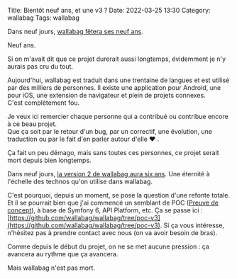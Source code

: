 Title: Bientôt neuf ans, et une v3 ?
Date: 2022-03-25 13:30
Category: wallabag
Tags: wallabag

Dans neuf jours, [wallabag fêtera ses neuf ans]({filename}poche-pour-remplacer-instapaper-pocket-et-readability.md).

Neuf ans.

Si on m'avait dit que ce projet durerait aussi longtemps, évidemment je n'y aurais pas cru du tout.

Aujourd'hui, wallabag est traduit dans une trentaine de langues et est utilisé par des milliers de personnes. Il existe une application pour Android, une pour iOS, une extension de navigateur et plein de projets connexes.   
C'est complètement fou.

Je veux ici remercier chaque personne qui a contribué ou contribue encore à ce beau projet.  
Que ça soit par le retour d'un bug, par un correctif, une évolution, une traduction ou par le fait d'en parler autour d'elle ❤️ .

Ça fait un peu démago, mais sans toutes ces personnes, ce projet serait mort depuis bien longtemps.

Dans neuf jours, [la version 2 de wallabag aura six ans](https://wallabag.org/en/news/wallabag-v2). Une éternité à l'échelle des technos qu'on utilise dans wallabag.

C'est pourquoi, depuis un moment, se pose la question d'une refonte totale. Et il se pourrait bien que j'ai commencé un semblant de POC ([Preuve de concept](https://fr.wikipedia.org/wiki/Preuve_de_concept)), à base de Symfony 6, API Platform, etc. Ça se passe ici : [https://github.com/wallabag/wallabag/tree/poc-v3](https://github.com/wallabag/wallabag/tree/poc-v3). Si ça vous intéresse, n'hésitez pas à prendre contact avec nous (on va avoir besoin de bras).

Comme depuis le début du projet, on ne se met aucune pression : ça avancera au rythme que ça avancera.

Mais wallabag n'est pas mort.
